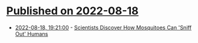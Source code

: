 # [Published on 2022-08-18](index.md)

* [2022-08-18, 19:21:00](https://science.slashdot.org/story/22/08/18/1919242/scientists-discover-how-mosquitoes-can-sniff-out-humans?utm_source=rss1.0mainlinkanon&utm_medium=feed) - [Scientists Discover How Mosquitoes Can 'Sniff Out' Humans](https://science.slashdot.org/story/22/08/18/1919242/scientists-discover-how-mosquitoes-can-sniff-out-humans?utm_source=rss1.0mainlinkanon&utm_medium=feed)
